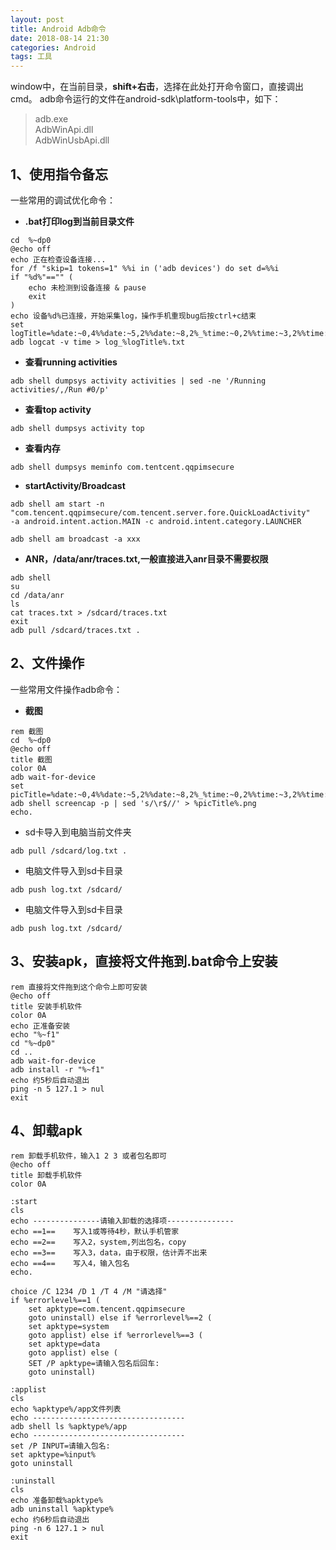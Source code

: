 ```yaml
---
layout: post
title: Android Adb命令
date: 2018-08-14 21:30
categories: Android
tags: 工具
---
```


window中，在当前目录，**shift+右击**，选择在此处打开命令窗口，直接调出cmd。
adb命令运行的文件在android-sdk\platform-tools中，如下：
> adb.exe   
> AdbWinApi.dll  
> AdbWinUsbApi.dll


## 1、使用指令备忘   
一些常用的调试优化命令：

* **.bat打印log到当前目录文件**
```
cd  %~dp0
@echo off
echo 正在检查设备连接...
for /f "skip=1 tokens=1" %%i in ('adb devices') do set d=%%i
if "%d%"=="" (
    echo 未检测到设备连接 & pause
    exit
)
echo 设备%d%已连接，开始采集log，操作手机重现bug后按ctrl+c结束
set logTitle=%date:~0,4%%date:~5,2%%date:~8,2%_%time:~0,2%%time:~3,2%%time:~6,2%_%time:~9,2%
adb logcat -v time > log_%logTitle%.txt  
``` 
* **查看running activities**
```  
adb shell dumpsys activity activities | sed -ne '/Running activities/,/Run #0/p'
```  
* **查看top activity**
```  
adb shell dumpsys activity top
``` 
* **查看内存**
```  
adb shell dumpsys meminfo com.tentcent.qqpimsecure
``` 
* **startActivity/Broadcast**
```  
adb shell am start -n "com.tencent.qqpimsecure/com.tencent.server.fore.QuickLoadActivity" 
-a android.intent.action.MAIN -c android.intent.category.LAUNCHER

adb shell am broadcast -a xxx
``` 
* **ANR，/data/anr/traces.txt,一般直接进入anr目录不需要权限**
```  
adb shell
su
cd /data/anr
ls
cat traces.txt > /sdcard/traces.txt
exit
adb pull /sdcard/traces.txt .
``` 

## 2、文件操作   
一些常用文件操作adb命令：

* **截图**
```  
rem 截图
cd  %~dp0
@echo off
title 截图
color 0A
adb wait-for-device
set picTitle=%date:~0,4%%date:~5,2%%date:~8,2%_%time:~0,2%%time:~3,2%%time:~6,2%_%time:~9,2%
adb shell screencap -p | sed 's/\r$//' > %picTitle%.png
echo.
```  
* sd卡导入到电脑当前文件夹
``` 
adb pull /sdcard/log.txt .
``` 
* 电脑文件导入到sd卡目录
``` 
adb push log.txt /sdcard/
``` 
* 电脑文件导入到sd卡目录
``` 
adb push log.txt /sdcard/
``` 

##  3、安装apk，直接将文件拖到.bat命令上安装
```
rem 直接将文件拖到这个命令上即可安装
@echo off
title 安装手机软件
color 0A
echo 正准备安装
echo "%~f1"
cd "%~dp0"
cd ..
adb wait-for-device
adb install -r "%~f1"
echo 约5秒后自动退出
ping -n 5 127.1 > nul
exit
```

## 4、卸载apk  
```
rem 卸载手机软件，输入1 2 3 或者包名即可
@echo off
title 卸载手机软件
color 0A

:start
cls
echo ---------------请输入卸载的选择项---------------
echo ==1==    写入1或等待4秒，默认手机管家
echo ==2==    写入2，system,列出包名，copy
echo ==3==    写入3，data，由于权限，估计弄不出来
echo ==4==    写入4，输入包名
echo.

choice /C 1234 /D 1 /T 4 /M "请选择"
if %errorlevel%==1 (
    set apktype=com.tencent.qqpimsecure 
    goto uninstall) else if %errorlevel%==2 (
    set apktype=system
    goto applist) else if %errorlevel%==3 (
    set apktype=data
    goto applist) else (
    SET /P apktype=请输入包名后回车:
    goto uninstall)

:applist
cls
echo %apktype%/app文件列表
echo ----------------------------------
adb shell ls %apktype%/app
echo ----------------------------------
set /P INPUT=请输入包名:
set apktype=%input%
goto uninstall

:uninstall
cls
echo 准备卸载%apktype%
adb uninstall %apktype%
echo 约6秒后自动退出
ping -n 6 127.1 > nul
exit  
```